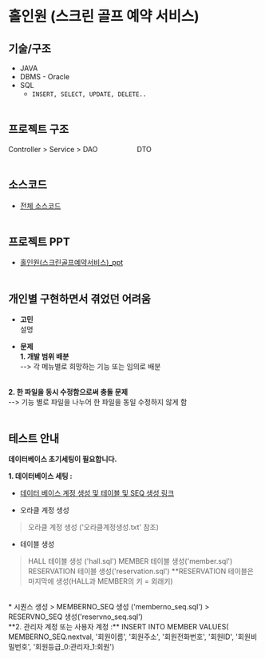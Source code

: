 # 홀인원 (스크린 골프 예약 서비스)
## 기술/구조
* JAVA 
* DBMS - Oracle
* SQL
    * `INSERT, SELECT, UPDATE, DELETE..`
<br><br>

## 프로젝트 구조
Controller > Service > DAO
&nbsp;&nbsp;&nbsp;&nbsp;&nbsp;&nbsp;&nbsp;&nbsp;&nbsp;&nbsp;&nbsp;&nbsp;&nbsp;&nbsp;&nbsp;&nbsp;&nbsp;&nbsp;&nbsp;DTO
<br><br>

## 소스코드 
* [전체 소스코드](https://github.com/HS0430/miniProject)
<br><br>

## 프로젝트 PPT 
* [홀인원(스크린골프예약서비스)_ppt](https://docs.google.com/presentation/d/1q1pshaego0XhFUD0TwTGYZd-mw4B8lcc/edit?usp=sharing&ouid=103852431009940089839&rtpof=true&sd=true)
<br><br>

## 개인별 구현하면서 겪었던 어려움 
* **고민** <br>
설명<br>

* **문제** <br>
<b>1. 개발 범위 배분<br></b>
--> 각 메뉴별로 희망하는 기능 또는 임의로 배분
<br>
<b>2. 한 파일을 동시 수정함으로써 충돌 문제<br></b>
--> 기능 별로 파일을 나누어 한 파일을 동일 수정하지 않게 함
<br>
<br>



## 테스트 안내 
**데이터베이스 초기세팅이 필요합니다.** 

**1. 데이터베이스 세팅 :**
* [데이터 베이스 계정 생성 및 테이블 및 SEQ 생성 링크](https://github.com/HS0430/miniProject/tree/main/sql)

* 오라클 계정 생성
>오라클 계정 생성 ('오라클계정생성.txt' 참조)

* 테이블 생성
> HALL 테이블 생성 ('hall.sql') 
> MEMBER 테이블 생성('member.sql') 
> RESERVATION 테이블 생성('reservation.sql')
**RESERVATION 테이블은 마지막에 생성(HALL과 MEMBER의 키 = 외래키)
<br>
* 시퀀스 생성
> MEMBERNO_SEQ 생성 ('memberno_seq.sql') 
> RESERVNO_SEQ 생성('reservno_seq.sql') 

<br>
**2. 관리자 계정 또는 사용자 계정 :**
INSERT INTO MEMBER VALUES(
MEMBERNO_SEQ.nextval, 
'회원이름', 
'회원주소', 
'회원전화번호', 
'회원ID', 
'회원비밀번호', 
'회원등급_0:관리자_1:회원')
<br><br>

